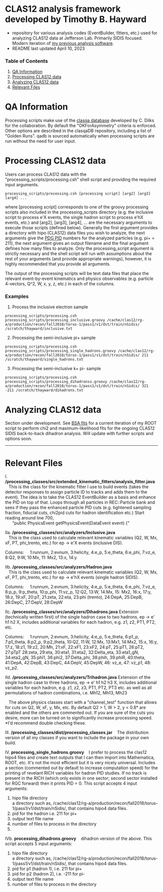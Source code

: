 # CLAS12 analysis framework developed by Timothy B. Hayward
* repository for various analysis codes (EventBuilder, fitters, etc.) used for analyzing CLAS12 data at Jefferson Lab. Primarily SIDIS focused. Modern iteration of [my previous analysis software](https://github.com/tbhayward/clas_analysis_code).
* README last updated April 10, 2023

### Table of Contents
1. [QA Information](#info)
2. [Processing CLAS12 data](#processing)
3. [Analyzing CLAS12 data](#analyzing)
4. [Relevant Files](#files)

<a name="info"></a>
# QA Information
Processing scripts make use of the [clasqa database](https://github.com/JeffersonLab/clasqaDB) developed by C. Dilks for the collaboration. By default the "OKForAsymmetry" criteria is enforced. Other options are described in the clasqaDB repository, including a list of "Golden Runs". qadb is sourced automatically when processing scripts are run without the need for user input.

<a name="processing"></a>
# Processing CLAS12 data
Users can process CLAS12 data with the "processing_scripts/processing.csh" shell script and providing the required input arguments. 

```processing_scripts/processing.csh [processing script] [arg2] [arg3] [arg4] ...```

where [processing script] corresponds to one of the groovy processing scripts also included in the processing_scripts directory (e.g. the inclusive script to process e'X events, the single hadron script to process e'hX events, etc.) and [arg2], [arg3], [arg4], ... are the necessary arguments to execute those scripts (defined below). Generally the first argument provides a directory with hipo (CLAS12) data files you wish to analyze, the next arguments give the [PDG PID](https://pdg.lbl.gov/2007/reviews/montecarlorpp.pdf) numbers for the analyzed particles (e.g. pi+ = 211), the next argument gives an output filename and the final argument defines how many files to analyze. Only the processing_script argument is strictly necessary and the shell script will run with assumptions about the rest of your arguments (and provide appropriate warnings), however, it is highly recommended that you provide all arguments. 

The output of the processing scripts will be text data files that place the relevant event-by-event kinematics and physics observables (e.g. particle 4-vectors, Q^2, W, x, y, z, etc.) in each of the columns.  

### Examples
1. Process the inclusive electron sample 

```processing_scripts/processing.csh processing_scripts/processing_inclusive.groovy /cache/clas12/rg-a/production/recon/fall2018/torus-1/pass1/v1/dst/train/nSidis/ /scratch/thayward/inclusive.txt```

2. Processing the semi-inclusive pi+ sample 

```processing_scripts/processing.csh processing_scripts/processing_single_hadrons.groovy /cache/clas12/rg-a/production/recon/fall2018/torus-1/pass1/v1/dst/train/nSidis/ 211 /scratch/thayward/single_hadrons.txt```

3. Processing the semi-inclusive k+ pi- sample 

```processing_scripts/processing.csh processing_scripts/processing_dihadronss.groovy /cache/clas12/rg-a/production/recon/fall2018/torus-1/pass1/v1/dst/train/nSidis/ 321 -211 /scratch/thayward/dihadrons.txt```

<a name="analyzing"></a>
# Analyzing CLAS12 data

Section under development. See [BSA fits](https://github.com/tbhayward/clas12_analysis_software/blob/main/analysis_scripts/BSA_fits.C) for a current iteration of my ROOT script to perform chi2 and maximum-likelihood fits for the ongoing CLAS12 SIDIS back-to-back dihadron analysis. Will update with further scripts and options soon.

--------

<a name="files"></a>
# Relevant Files
I. **/processing_classes/src/extended_kinematic_fitters/analysis_fitter.java**  
&nbsp;&nbsp;&nbsp;This is the class for the kinematic fitter I use to build events (takes the detector responses to assign particle ID to tracks and adds them to the event). The idea is to take the CLAS12 EventBuilder as a basis and enhance the PID on top of that. Loops through all particles in REC::Particle bank and sees if they pass the enhanced particle PID cuts (e.g. tightened sampling fraction, fiducial cuts, chi2pid cuts for hadron identification etc.) Start reading around line 700,  
&nbsp;&nbsp;&nbsp;&nbsp;&nbsp;&nbsp;"public PhysicsEvent getPhysicsEvent(DataEvent event) {"

IIa. **/processing_classes/src/analyzers/Inclusive.java**  
&nbsp;&nbsp;&nbsp;This is the class used to calculate relevant kinematic variables (Q2, W, Mx, xF, PT, phi_trento, etc.)  for ep -> e'X events (inclusive DIS). 
  
Columns: &nbsp;&nbsp;&nbsp; 1:runnum, 2:evnum, 3:helicity, 4:e_p, 5:e_theta, 6:e_phi, 7:vz_e, 8:Q2, 9:W, 10:Mx, 11: Mx2, 13:x, 14:y
  
IIb. **/processing_classes/src/analyzers/Hadron.java**  
&nbsp;&nbsp;&nbsp;This is the class used to calculate relevant kinematic variables (Q2, W, Mx, xF, PT, phi_trento, etc.)  for ep -> e'hX events (single hadron SIDIS). 

Columns: &nbsp;&nbsp;&nbsp; 1:runnum, 2:evnum, 3:helicity, 4:e_p, 5:e_theta, 6:e_phi, 7:vz_e, 8:p_p, 9:p_theta, 10:p_phi, 11:vz_p, 12:Q2, 13:W, 14:Mx, 15: Mx2, 16:x, 17:y, 18:z, 19:xF, 20:pT, 21:zeta, 22:eta, 23:phi (trento), 24:DepA, 25:DepB, 26:DepC, 27:DepV, 28:DepW

IIc. **/processing_classes/src/analyzers/Dihadrons.java**
  Extension (technically written first) of the single hadron case to two hadrons, ep -> e' h1 h2 X, includes additional variables for each hadron, e.g. z1, z2, PT1, PT2, etc.
  
Columns: &nbsp;&nbsp;&nbsp; 1:runnum, 2:evnum, 3:helicity, 4:e_p, 5:e_theta, 6:p1_p, 7:p1_theta, 8:p2_p, 9:p2_theta, 10:Q2, 11:W, 12:Mx, 13:Mx1, 14:Mx2, 15:x, 16:y, 17:z, 18:z1, 19:z2, 20:Mh, 21:xF, 22:xF1, 23:xF2, 24:pT, 25:pT1, 26:pT2, 27:pTpT 28:zeta, 29:eta, 30:eta1, 31:eta2, 32:Delta_eta, 33:eta1_gN, 34:eta2_gN, 35:phi1, 36:phi2, 37:Delta_phi, 38:phih, 39:phiR, 40:theta, 41:DepA, 42:DepB, 43:DepC, 44:DepV, 45:DepW, 46: vz_e, 47: vz_p1, 48: vz_p2.
  
IId. **/processing_classes/src/analyzers/Trihadron.java**
  Extension of the single hadron case to three hadrons, ep -> e' h1 h2 h3 X, includes additional variables for each hadron, e.g. z1, z2, z3, PT1, PT2, PT3 etc. as well as all permutations of hadron combinations, i.e. Mh12, Mh13, Mh23

&nbsp;&nbsp;&nbsp;The above physics classes start with a "channel_test" function that allows for cuts on Q2, W, xF, y, Mx, etc. By default Q2 > 1, W > 2, y < 0.8* are enabled and the others are commented out. If you are sure of the cuts you desire, more can be turned on to significantly increase processing speed. *I'd recommend double checking these.

III. **/processing_classes/dist/processing_classes.jar**
&nbsp;&nbsp;&nbsp;The distribution version of all my classes if you want to include the package in your own build.

IV. **processing_single_hadrons.groovy**
&nbsp;&nbsp;&nbsp;I prefer to process the clas12 hipo4 files and create text outputs that I can then import into Mathematica, ROOT, etc. It's not the most efficient but it is very nicely universal. Includes a section (commented out by default to increase computation speed) for the printing of revelant RICH variables for hadron PID studies. If no track is present in the RICH (which only exists in one sector; second sector installed for RGC forward) then it prints PID = 0. This script accepts 4 input arguments:  
  1. hipo file directory  
  a directory such as, /cache/clas12/rg-a/production/recon/fall2018/torus-1/pass1/v1/dst/train/nSidis/, that contains hipo4 data files.  
  2. pid for the hadron i.e. 211 for pi+  
  3. output text file name  
  4. number of files to process in the directory
  5. 
IVb. **processing_dihadrons.groovy**
&nbsp;&nbsp;&nbsp;dihadron version of the above. This script accepts 5 input arguments:  
  1. hipo file directory  
  a directory such as, /cache/clas12/rg-a/production/recon/fall2018/torus-1/pass1/v1/dst/train/nSidis/, that contains hipo4 data files.  
  2. pid for p1 (hadron 1), i.e. 211 for pi+  
  3. pid for p2 (hadron 2), i.e. -211 for pi-
  4. output text file name  
  5. number of files to process in the directory
